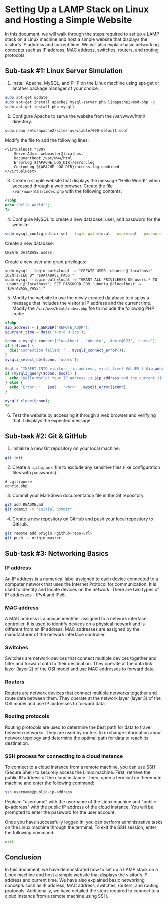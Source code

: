 # Setting Up a LAMP Stack on Linux and Hosting a Simple Website

In this document, we will walk through the steps required to set up a LAMP stack on a Linux machine and host a simple website that displays the visitor's IP address and current time. We will also explain basic networking concepts such as IP address, MAC address, switches, routers, and routing protocols.

## Sub-task #1: Linux Server Simulation

1. Install Apache, MySQL, and PHP on the Linux machine using apt-get or another package manager of your choice.

```bash
sudo apt-get update
sudo apt-get install apache2 mysql-server php libapache2-mod-php -y
sudo apt-get install php-mysqli
```

2. Configure Apache to serve the website from the /var/www/html/ directory.
```bash
sudo nano /etc/apache2/sites-available/000-default.conf
```
Modify the file to add the following lines:
```
<VirtualHost *:80>
    ServerAdmin webmaster@localhost
    DocumentRoot /var/www/html
    ErrorLog ${APACHE_LOG_DIR}/error.log
    CustomLog ${APACHE_LOG_DIR}/access.log combined
</VirtualHost>
```

3. Create a simple website that displays the message "Hello World!" when accessed through a web browser.
Create the file `/var/www/html/index.php` with the following contents:
```php
<?php
echo "Hello World!";
?>
```

4. Configure MySQL to create a new database, user, and password for the website.
```bash
sudo mysql_config_editor set --login-path=local --user=root --password
```
Create a new database:
```mysql
CREATE DATABASE users;
```
Create a new user and grant privileges:
```mysql
sudo mysql --login-path=local -e "CREATE USER 'ubuntu'@'localhost' IDENTIFIED BY '$DATABASE_PASS'"
sudo mysql --login-path=local -e "GRANT ALL PRIVILEGES ON users.* TO 'ubuntu'@'localhost'; SET PASSWORD FOR 'ubuntu'@'localhost' = '$DATABASE_PASS';"
```

5. Modify the website to use the newly created database to display a message that includes the visitor's IP address and the current time.
Modify the `/var/www/html/index.php` file to include the following PHP code:
```php
<?php
$ip_address = $_SERVER['REMOTE_ADDR'];
$current_time = date('Y-m-d H:i:s');

$conn = mysqli_connect('localhost', 'ubuntu', 'Admin@123', 'users');
if (!$conn) {
  die("Connection failed: " . mysqli_connect_error());
}
mysqli_select_db($conn, 'users');

$sql = "INSERT INTO visitors (ip_address, visit_time) VALUES ('$ip_address', '$current_time')";
if (mysqli_query($conn, $sql)) {
  echo "Hello World! Your IP address is $ip_address and the current time is $current_time.";
} else {
  echo "Error: " . $sql . "<br>" . mysqli_error($conn);
}

mysqli_close($conn);
?>
```

6. Test the website by accessing it through a web browser and verifying that it displays the expected message.

## Sub-task #2: Git & GitHub

1. Initialize a new Git repository on your local machine.
```bash
git init
```

2. Create a `.gitignore` file to exclude any sensitive files (like configuration files with passwords).

```
# .gitignore
config.php
```

3. Commit your Markdown documentation file in the Git repository.
```bash
git add README.md
git commit -m "Initial commit"
```

4. Create a new repository on GitHub and push your local repository to GitHub.
```bash
git remote add origin <github-repo-url>
git push -u origin master
```

## Sub-task #3: Networking Basics

### IP address

An IP address is a numerical label assigned to each device connected to a computer network that uses the Internet Protocol for communication. It is used to identify and locate devices on the network. There are two types of IP addresses - IPv4 and IPv6.

### MAC address

A MAC address is a unique identifier assigned to a network interface controller. It is used to identify devices on a physical network and is different from an IP address. MAC addresses are assigned by the manufacturer of the network interface controller.

### Switches

Switches are network devices that connect multiple devices together and filter and forward data to their destination. They operate at the data link layer (layer 2) of the OSI model and use MAC addresses to forward data.

### Routers

Routers are network devices that connect multiple networks together and route data between them. They operate at the network layer (layer 3) of the OSI model and use IP addresses to forward data.

### Routing protocols

Routing protocols are used to determine the best path for data to travel between networks. They are used by routers to exchange information about network topology and determine the optimal path for data to reach its destination.

### SSH process for connecting to a cloud instance

To connect to a cloud instance from a remote machine, you can use SSH (Secure Shell) to securely access the Linux machine. First, retrieve the public IP address of the cloud instance. Then, open a terminal on theremote machine and enter the following command:

```bash
ssh username@public-ip-address
```

Replace "username" with the username of the Linux machine and "public-ip-address" with the public IP address of the cloud instance. You will be prompted to enter the password for the user account.

Once you have successfully logged in, you can perform administrative tasks on the Linux machine through the terminal. To exit the SSH session, enter the following command:

```bash
exit
```

## Conclusion

In this document, we have demonstrated how to set up a LAMP stack on a Linux machine and host a simple website that displays the visitor's IP address and current time. We have also explained basic networking concepts such as IP address, MAC address, switches, routers, and routing protocols. Additionally, we have detailed the steps required to connect to a cloud instance from a remote machine using SSH.
